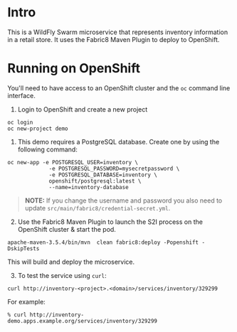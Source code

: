 # Intro

This is a WildFly Swarm microservice that represents inventory information in a retail store. It uses the Fabric8 Maven Plugin to deploy to OpenShift.

# Running on OpenShift

You'll need to have access to an OpenShift cluster and the `oc` command line interface.

1. Login to OpenShift and create a new project

```
oc login
oc new-project demo
```

1. This demo requires a PostgreSQL database. Create one by using the following command:

```
oc new-app -e POSTGRESQL_USER=inventory \
             -e POSTGRESQL_PASSWORD=mysecretpassword \
             -e POSTGRESQL_DATABASE=inventory \
             openshift/postgresql:latest \
             --name=inventory-database
```
> **NOTE:** If you change the username and password you also need to update `src/main/fabric8/credential-secret.yml`.

2. Use the Fabric8 Maven Plugin to launch the S2I process on the OpenShift cluster & start the pod.

```
apache-maven-3.5.4/bin/mvn  clean fabric8:deploy -Popenshift -DskipTests
```

This will build and deploy the microservice.

3. To test the service using `curl`:

```
curl http://inventory-<project>.<domain>/services/inventory/329299
```
For example:

```
% curl http://inventory-demo.apps.example.org/services/inventory/329299

```

